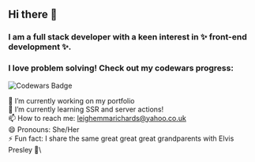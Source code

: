 ## Hi there 👋

### I am a full stack developer with a keen interest in ✨ front-end development ✨.

### I love problem solving! Check out my codewars progress:

![Codewars Badge](https://www.codewars.com/users/Winifredo/badges/large)

🔭 I’m currently working on my portfolio\
🌱 I’m currently learning SSR and server actions! \
📫 How to reach me: leighemmarichards@yahoo.co.uk\
😄 Pronouns: She/Her\
⚡ Fun fact: I share the same great great great grandparents with Elvis Presley 🎤\
